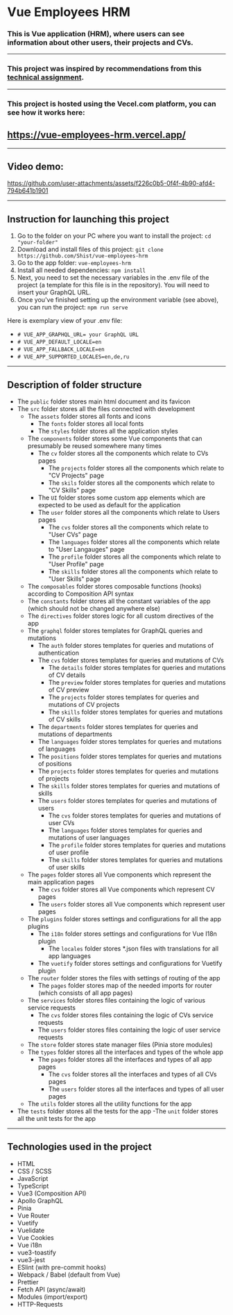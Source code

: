 # Vue Employees HRM

### This is Vue application (HRM), where users can see information about other users, their projects and CVs.

---

### This project was inspired by recommendations from this [technical assignment](https://curriculum-vitae-project.notion.site/b5c2402e649a44629178f52a8679eff9?v=66b53609862b4aeaa1134e4c6d74af6c).

---

### This project is hosted using the Vecel.com platform, you can see how it works here:

## https://vue-employees-hrm.vercel.app/

---

## Video demo:

https://github.com/user-attachments/assets/f226c0b5-0f4f-4b90-afd4-794b641b1901

---

## Instruction for launching this project

1. Go to the folder on your PC where you want to install the project:
   `cd "your-folder"`
1. Download and install files of this project:
   `git clone https://github.com/Shist/vue-employees-hrm`
1. Go to the app folder:
   `vue-employees-hrm`
1. Install all needed dependencies:
   `npm install`
1. Next, you need to set the necessary variables in the .env file of the project (a template for this file is in the repository). You will need to insert your GraphQL URL.
1. Once you've finished setting up the environment variable (see above), you can run the project:
   `npm run serve`

Here is exemplary view of your .env file:

- `# VUE_APP_GRAPHQL_URL= your GraphQL URL`
- `# VUE_APP_DEFAULT_LOCALE=en`
- `# VUE_APP_FALLBACK_LOCALE=en`
- `# VUE_APP_SUPPORTED_LOCALES=en,de,ru`

---

## Description of folder structure

- The `public` folder stores main html document and its favicon
- The `src` folder stores all the files connected with development
  - The `assets` folder stores all fonts and icons
    - The `fonts` folder stores all local fonts
    - The `styles` folder stores all the application styles
  - The `components` folder stores some Vue components that can presumably be reused somewhere many times
    - The `cv` folder stores all the components which relate to CVs pages
      - The `projects` folder stores all the components which relate to "CV Projects" page
      - The `skils` folder stores all the components which relate to "CV Skills" page
    - The `UI` folder stores some custom app elements which are expected to be used as default for the application
    - The `user` folder stores all the components which relate to Users pages
      - The `cvs` folder stores all the components which relate to "User CVs" page
      - The `languages` folder stores all the components which relate to "User Langauges" page
      - The `profile` folder stores all the components which relate to "User Profile" page
      - The `skills` folder stores all the components which relate to "User Skills" page
  - The `composables` folder stores composable functions (hooks) according to Composition API syntax
  - The `constants` folder stores all the constant variables of the app (which should not be changed anywhere else)
  - The `directives` folder stores logic for all custom directives of the app
  - The `graphql` folder stores templates for GraphQL queries and mutations
    - The `auth` folder stores templates for queries and mutations of authentication
    - The `cvs` folder stores templates for queries and mutations of CVs
      - The `details` folder stores templates for queries and mutations of CV details
      - The `preview` folder stores templates for queries and mutations of CV preview
      - The `projects` folder stores templates for queries and mutations of CV projects
      - The `skills` folder stores templates for queries and mutations of CV skills
    - The `departments` folder stores templates for queries and mutations of departments
    - The `languages` folder stores templates for queries and mutations of languages
    - The `positions` folder stores templates for queries and mutations of positions
    - The `projects` folder stores templates for queries and mutations of projects
    - The `skills` folder stores templates for queries and mutations of skills
    - The `users` folder stores templates for queries and mutations of users
      - The `cvs` folder stores templates for queries and mutations of user CVs
      - The `languages` folder stores templates for queries and mutations of user languages
      - The `profile` folder stores templates for queries and mutations of user profile
      - The `skills` folder stores templates for queries and mutations of user skills
  - The `pages` folder stores all Vue components which represent the main application pages
    - The `cvs` folder stores all Vue components which represent CV pages
    - The `users` folder stores all Vue components which represent user pages
  - The `plugins` folder stores settings and configurations for all the app plugins
    - The `i18n` folder stores settings and configurations for Vue I18n plugin
      - The `locales` folder stores \*.json files with translations for all app languages
    - The `vuetify` folder stores settings and configurations for Vuetify plugin
  - The `router` folder stores the files with settings of routing of the app
    - The `pages` folder stores map of the needed imports for router (which consists of all app pages)
  - The `services` folder stores files containing the logic of various service requests
    - The `cvs` folder stores files containing the logic of CVs service requests
    - The `users` folder stores files containing the logic of user service requests
  - The `store` folder stores state manager files (Pinia store modules)
  - The `types` folder stores all the interfaces and types of the whole app
    - The `pages` folder stores all the interfaces and types of all app pages
      - The `cvs` folder stores all the interfaces and types of all CVs pages
      - The `users` folder stores all the interfaces and types of all user pages
  - The `utils` folder stores all the utility functions for the app
- The `tests` folder stores all the tests for the app
  -The `unit` folder stores all the unit tests for the app

---

## Technologies used in the project

- HTML
- CSS / SCSS
- JavaScript
- TypeScript
- Vue3 (Composition API)
- Apollo GraphQL
- Pinia
- Vue Router
- Vuetify
- Vuelidate
- Vue Cookies
- Vue i18n
- vue3-toastify
- vue3-jest
- ESlint (with pre-commit hooks)
- Webpack / Babel (default from Vue)
- Prettier
- Fetch API (async/await)
- Modules (import/export)
- HTTP-Requests
